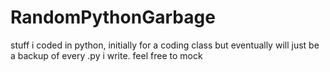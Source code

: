 # RandomPythonGarbage
stuff i coded in python, initially for a coding class but eventually will just be a backup of every .py i write. feel free to mock
